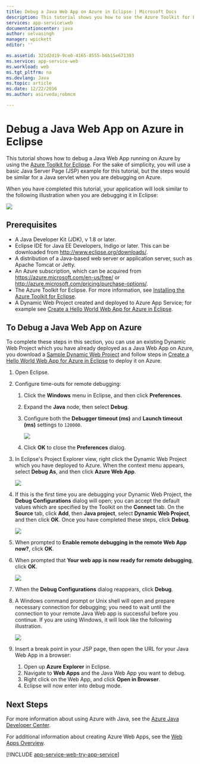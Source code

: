 ```yaml
---
title: Debug a Java Web App on Azure in Eclipse | Microsoft Docs
description: This tutorial shows you how to use the Azure Toolkit for Eclipse to debug a Java Web App running on Azure.
services: app-service\web
documentationcenter: java
author: selvasingh
manager: wpickett
editor: ''

ms.assetid: 321d2d19-9ce0-4165-8555-b6b15e671393
ms.service: app-service-web
ms.workload: web
ms.tgt_pltfrm: na
ms.devlang: Java
ms.topic: article
ms.date: 12/22/2016
ms.author: asirveda;robmcm

---
```

# Debug a Java Web App on Azure in Eclipse
This tutorial shows how to debug a Java Web App running on Azure by using the [Azure Toolkit for Eclipse]. For the sake of simplicity, you will use a basic Java Server Page (JSP) example for this tutorial, but the steps would be similar for a Java servlet when you are debugging on Azure.

When you have completed this tutorial, your application will look similar to the following illustration when you are debugging it in Eclipse:

![][01]

## Prerequisites
* A Java Developer Kit (JDK), v 1.8 or later.
* Eclipse IDE for Java EE Developers, Indigo or later. This can be downloaded from <http://www.eclipse.org/downloads/>.
* A distribution of a Java-based web server or application server, such as Apache Tomcat or Jetty.
* An Azure subscription, which can be acquired from <https://azure.microsoft.com/en-us/free/> or <http://azure.microsoft.com/pricing/purchase-options/>.
* The Azure Toolkit for Eclipse. For more information, see [Installing the Azure Toolkit for Eclipse].
* A Dynamic Web Project created and deployed to Azure App Service; for example see [Create a Hello World Web App for Azure in Eclipse].

## To Debug a Java Web App on Azure
To complete these steps in this section, you can use an existing Dynamic Web Project which you have already deployed as a Java Web App on Azure, you download a [Sample Dynamic Web Project] and follow steps in [Create a Hello World Web App for Azure in Eclipse] to deploy it on Azure. 

1. Open Eclipse.
2. Configure time-outs for remote debugging:
   
   1. Click the **Windows** menu in Eclipse, and then click **Preferences**.
   2. Expand the **Java** node, then select **Debug**.
   3. Configure both the **Debugger timeout (ms)** and **Launch timeout (ms)** settings to `120000`.
      
       ![][02]
   4. Click **OK** to close the **Preferences** dialog.
3. In  Eclipse's Project Explorer view, right click the Dynamic Web Project which you have deployed to Azure. When the context menu appears, select **Debug As**, and then click **Azure Web App**.
   
    ![][03]
4. If this is the first time you are debugging your Dynamic Web Project, the **Debug Configurations** dialog will open; you can accept the default values which are specified by the Toolkit on the **Connect** tab. On the **Source** tab, click **Add**, then **Java project**, select **Dynamic Web Project**, and then click **OK**. Once you have completed these steps, click **Debug**.
   
    ![][04]
5. When prompted to **Enable remote debugging in the remote Web App now?**, click **OK**.
6. When prompted that **Your web app is now ready for remote debugging**, click **OK**.
   
    ![][05]
7. When the **Debug Configurations** dialog reappears, click **Debug**.
8. A Windows command prompt or Unix shell will open and prepare necessary connection for debugging; you need to wait until the connection to your remote Java Web app is successful before you continue. If you are using Windows, it will look like the following illustration.
   
    ![][06]
9. Insert a break point in your JSP page, then open the URL for your Java Web App in a browser:
   
   1. Open up **Azure Explorer** in Eclipse.
   2. Navigate to **Web Apps** and the Java Web App you want to debug.
   3. Right click on the Web App, and click **Open in Browser**.
   4. Eclipse will now enter into debug mode.

## Next Steps
For more information about using Azure with Java, see the [Azure Java Developer Center].

For additional information about creating Azure Web Apps, see the [Web Apps Overview].

[!INCLUDE [app-service-web-try-app-service](../../includes/app-service-web-try-app-service.md)]

<!-- URL List -->

[Azure App Service]: http://go.microsoft.com/fwlink/?LinkId=529714
[Azure Toolkit for Eclipse]: ../azure-toolkit-for-eclipse.md
[Installing the Azure Toolkit for Eclipse]: ../azure-toolkit-for-eclipse-installation.md
[Create a Hello World Web App for Azure in Eclipse]: ./app-service-web-eclipse-create-hello-world-web-app.md
[Sample Dynamic Web Project]: http://go.microsoft.com/fwlink/?LinkId=817337

[Azure Java Developer Center]: https://azure.microsoft.com/develop/java/
[Web Apps Overview]: ./app-service-web-overview.md

<!-- IMG List -->

[01]: ./media/app-service-web-debug-java-web-app-in-eclipse/01-debug-java-web-app-in-eclipse.png
[02]: ./media/app-service-web-debug-java-web-app-in-eclipse/02-configure-eclipse-remote-debug.png
[03]: ./media/app-service-web-debug-java-web-app-in-eclipse/03-debug-as.png
[04]: ./media/app-service-web-debug-java-web-app-in-eclipse/04-debug-configurations.png
[05]: ./media/app-service-web-debug-java-web-app-in-eclipse/05-ready-for-remote-debugging.png
[06]: ./media/app-service-web-debug-java-web-app-in-eclipse/06-windows-command-prompt-connection-successful-to-remote.png
